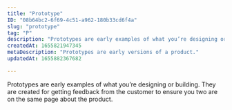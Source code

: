 ```yaml
---
title: "Prototype"
ID: "08b64bc2-6f69-4c51-a962-180b33cd6f4a"
slug: "prototype"
tag: "P"
description: "Prototypes are early examples of what you’re designing or building. They are created for getting feedback from the customer to ensure you two are on the same page about the product."
createdAt: 1655821947345
metaDescription: "Prototypes are early versions of a product."
updatedAt: 1655882367682

---
```

Prototypes are early examples of what you’re designing or building. They are created for getting feedback from the customer to ensure you two are on the same page about the product.